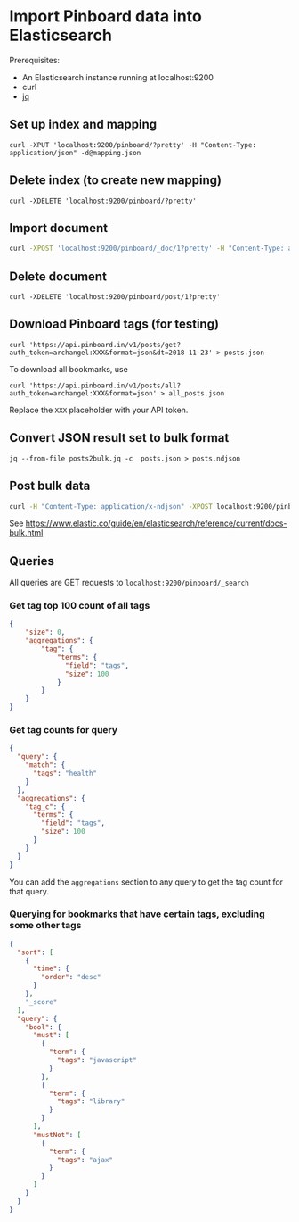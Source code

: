 # Import Pinboard data into Elasticsearch

Prerequisites:
* An Elasticsearch instance running at localhost:9200
* curl
* [jq](https://stedolan.github.io/jq/)

## Set up index and mapping

    curl -XPUT 'localhost:9200/pinboard/?pretty' -H "Content-Type: application/json" -d@mapping.json

## Delete index (to create new mapping)

    curl -XDELETE 'localhost:9200/pinboard/?pretty'

## Import document
```bash
curl -XPOST 'localhost:9200/pinboard/_doc/1?pretty' -H "Content-Type: application/json" -d@post_document.json
```

## Delete document
    curl -XDELETE 'localhost:9200/pinboard/post/1?pretty'

## Download Pinboard tags (for testing)

    curl 'https://api.pinboard.in/v1/posts/get?auth_token=archangel:XXX&format=json&dt=2018-11-23' > posts.json

To download all bookmarks, use

    curl 'https://api.pinboard.in/v1/posts/all?auth_token=archangel:XXX&format=json' > all_posts.json

Replace the `XXX` placeholder with your API token.

## Convert JSON result set to bulk format

    jq --from-file posts2bulk.jq -c  posts.json > posts.ndjson

## Post bulk data
```bash
curl -H "Content-Type: application/x-ndjson" -XPOST localhost:9200/pinboard/_doc/_bulk --data-binary "@posts.ndjson"
```

See https://www.elastic.co/guide/en/elasticsearch/reference/current/docs-bulk.html

## Queries

All queries are GET requests to `localhost:9200/pinboard/_search`

### Get tag top 100 count of all tags

```JSON
{
    "size": 0,
    "aggregations": {
        "tag": {
            "terms": {
              "field": "tags",
              "size": 100
            }
        }
    }
}
```

### Get tag counts for query
```JSON
{
  "query": {
    "match": {
      "tags": "health"
    }
  },
  "aggregations": {
    "tag_c": {
      "terms": {
        "field": "tags",
        "size": 100
      }
    }
  }
}
```

You can add the `aggregations` section to any query to get the tag count for that query.

### Querying for bookmarks that have certain tags, excluding some other tags
```JSON
{
  "sort": [
    {
      "time": {
        "order": "desc"
      }
    },
    "_score"
  ],
  "query": {
    "bool": {
      "must": [
        {
          "term": {
            "tags": "javascript"
          }
        },
        {
          "term": {
            "tags": "library"
          }
        }
      ],
      "mustNot": [
        {
          "term": {
            "tags": "ajax"
          }
        }
      ]
    }
  }
}
```

